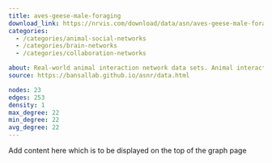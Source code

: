 ```yaml
---
title: aves-geese-male-foraging
download_link: https://nrvis.com/download/data/asn/aves-geese-male-foraging.zip
categories:
  - /categories/animal-social-networks
  - /categories/brain-networks
  - /categories/collaboration-networks

about: Real-world animal interaction network data sets. Animal interaction data from published studies of wild, captive, and domesticated animals.
source: https://bansallab.github.io/asnr/data.html

nodes: 23
edges: 253
density: 1
max_degree: 22
min_degree: 22
avg_degree: 22
---
```

Add content here which is to be displayed on the top of the graph page